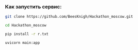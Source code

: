 


### Как запустить сервис:

```zsh
git clone https://github.com/BeesKnigh/Hackathon_moscow.git
```

```zsh
cd Hackathon_moscow
```

```zsh
pip install -r r.txt
```
```zsh
uvicorn main:app
```